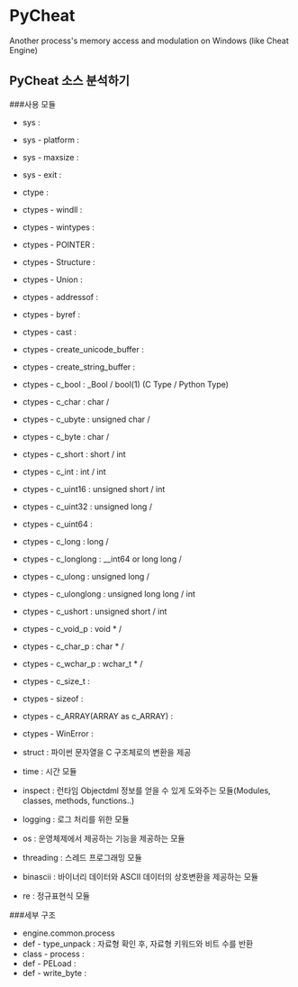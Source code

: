 # PyCheat
Another process's memory access and modulation on Windows (like Cheat Engine)

## PyCheat 소스 분석하기
###사용 모듈  
* sys :  
 * sys - platform :  
 * sys - maxsize :  
 * sys - exit :  

* ctype :  
 * ctypes - windll :  
 * ctypes - wintypes :  
 * ctypes - POINTER :  
 * ctypes - Structure :  
 * ctypes - Union :  
 * ctypes - addressof :  
 * ctypes - byref :  
 * ctypes - cast :  
 * ctypes - create_unicode_buffer :  
 * ctypes - create_string_buffer :  
 * ctypes - c_bool : _Bool / bool(1) (C Type / Python Type)  
 * ctypes - c_char : char / 
 * ctypes - c_ubyte : unsigned char / 
 * ctypes - c_byte  : char / 
 * ctypes - c_short : short / int  
 * ctypes - c_int : int / int  
 * ctypes - c_uint16 : unsigned short / int  
 * ctypes - c_uint32 : unsigned long / 
 * ctypes - c_uint64 :  
 * ctypes - c_long : long / 
 * ctypes - c_longlong : __int64 or long long / 
 * ctypes - c_ulong : unsigned long / 
 * ctypes - c_ulonglong : unsigned long long / int  
 * ctypes - c_ushort : unsigned short / int   
 * ctypes - c_void_p : void * / 
 * ctypes - c_char_p : char * / 
 * ctypes - c_wchar_p : wchar_t * / 
 * ctypes - c_size_t :  
 * ctypes - sizeof :  
 * ctypes - c_ARRAY(ARRAY as c_ARRAY) :  
 * ctypes - WinError :  
* struct : 파이썬 문자열을 C 구조체로의 변환을 제공  
* time : 시간 모듈  
* inspect : 런타임 Objectdml 정보를 얻을 수 있게 도와주는 모듈(Modules, classes, methods, functions..)  
* logging : 로그 처리를 위한 모듈  
* os : 운영체제에서 제공하는 기능을 제공하는 모듈  
* threading : 스레드 프로그래밍 모듈  
* binascii : 바이너리 데이터와 ASCII 데이터의 상호변환을 제공하는 모듈  
* re : 정규표현식 모듈  
  
###세부 구조  

* engine.common.process
 * def - type_unpack : 자료형 확인 후, 자료형 키워드와 비트 수를 반환
 * class - process : 
  * def - PELoad : 
  * def - write_byte : 
 
